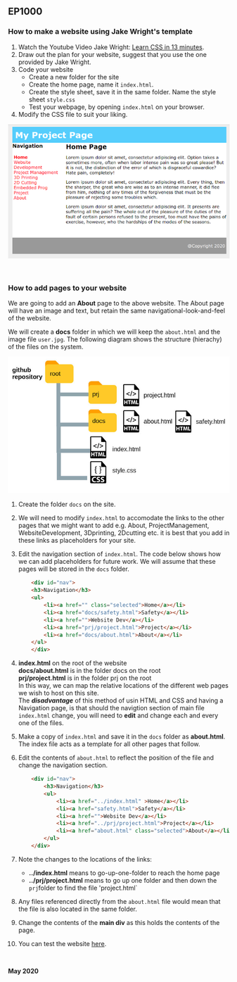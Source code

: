 
## EP1000

### How to make a website using Jake Wright's template

1.  Watch the Youtube Video Jake Wright: [Learn CSS in 13 minutes](https://youtu.be/0afZj1G0BIE).
2.  Draw out the plan for your website, suggest that you use the one provided by Jake Wright.
3.  Code your website
    * Create a new folder for the site
    * Create the home page, name it `index.html`.
    * Create the style sheet, save it in the same folder. Name the style sheet `style.css`
    * Test your webpage, by opening `index.html` on your browser.
4.  Modify the CSS file to suit your liking.

![Webpage using HTML and CSS](index_html.png)

&nbsp;

### How to add pages to your website

We are going to add an **About** page to the above website.  The About page will have an image and text, but retain the same navigational-look-and-feel of the website.

We will create a **docs** folder in which we will keep the `about.html` and the image file `user.jpg`.  The following diagram shows the structure (hierachy) of the files on the system.

![Website file structure](site_layout.jpg)

1. Create the folder `docs` on the site.
2. We will need to modify `index.html` to accomodate the links to the other pages that we might want to add e.g. About, ProjectManagement, WebsiteDevelopment, 3Dprinting, 2Dcutting etc.  it is best that you add in these links as placeholders for your site.
3. Edit the navigation section of `index.html`.  The code below shows how we can add placeholders for future work.  We will assume that these pages will be stored in the `docs` folder.

    ```html
        <div id="nav">
        <h3>Navigation</h3>
        <ul>
            <li><a href="" class="selected">Home</a></li>
            <li><a href="docs/safety.html">Safety</a></li>
            <li><a href="">Website Dev</a></li>
            <li><a href="prj/project.html">Project</a></li>
            <li><a href="docs/about.html">About</a></li>
        </ul>
        </div>
    ```

4. **index.html** on the root of the website   
    **docs/about.html** is in the folder docs on the root   
    **prj/project.html** is in the folder prj on the root   
    In this way, we can map the relative locations of the different web pages we wish to host on this site.   
    The ***disadvantage*** of this method of usin HTML and CSS and having a Navigation page, is that should the navigtion section of main file `index.html` change, you will need to **edit** and change each and every one of the files.


5. Make a copy of `index.html` and save it in the `docs` folder  as **about.html**.  The index file acts as a template for all other pages that follow.

6. Edit the contents of `about.html` to reflect the position of the file and change the navigation section.

    ```html
        <div id="nav">
            <h3>Navigation</h3>
            <ul>
                <li><a href="../index.html" >Home</a></li>
                <li><a href="safety.html">Safety</a></li>
                <li><a href="">Website Dev</a></li>
                <li><a href="../prj/project.html">Project</a></li>
                <li><a href="about.html" class="selected">About</a></li>
            </ul>
        </div>
    ```

7. Note the changes to the locations of the links:
    * **../index.html** means to go-up-one-folder to reach the home page
    * **../prj/project.html** means to go up one folder and then down the `prj`folder to find the file 'project.html`

8. Any files referenced directly from the `about.html` file would mean that the file is also located in the same folder.

9. Change the contents of the **main div** as this holds the contents of the page.

10.  You can test the website [here](index.html).


&nbsp;

**May 2020**
